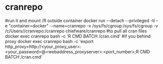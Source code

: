 # cranrepo

#run it and mount /R outside container
docker run --detach --privileged  -ti -e "container=docker" --name=cranrepo -v /sys/fs/cgroup:/sys/fs/cgroup -v /c/Users/<your user>/cranrepo:/cranrepo chiefware/cranrepo
#to pull all cran files
docker exec cranrepo bash -c 'R CMD BATCH /cran.cmd'
#if you behind proxy
docker exec cranrepo bash -c 'export http_proxy=http://<your_proxy_user>:<your_password>@<webaddress_proxyserver>:<port_number>;R CMD BATCH /cran.cmd'

